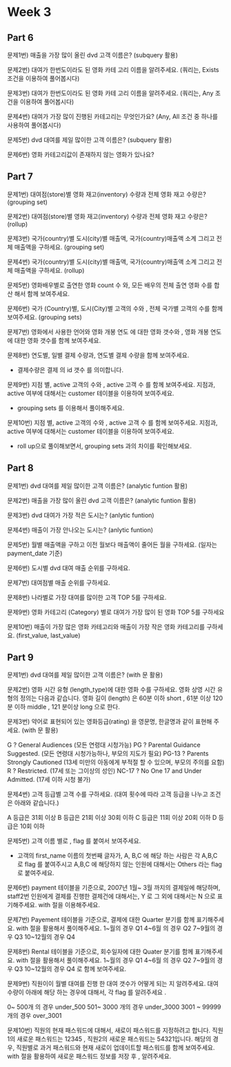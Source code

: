 # Week 3

## Part 6


문제1번) 매출을 가장 많이 올린 dvd 고객 이름은? (subquery 활용)

문제2번) 대여가 한번도이라도 된 영화 카테 고리 이름을 알려주세요. (쿼리는, Exists조건을 이용하여 풀어봅시다)

문제3번) 대여가 한번도이라도 된 영화 카테 고리 이름을 알려주세요. (쿼리는, Any 조건을 이용하여 풀어봅시다)

문제4번) 대여가 가장 많이 진행된 카테고리는 무엇인가요? (Any, All 조건 중 하나를 사용하여 풀어봅시다)

문제5번) dvd 대여를 제일 많이한 고객 이름은? (subquery 활용)

문제6번) 영화 카테고리값이 존재하지 않는 영화가 있나요?



## Part 7

문제1번) 대여점(store)별 영화 재고(inventory) 수량과 전체 영화 재고 수량은? (grouping set)

문제2번) 대여점(store)별 영화 재고(inventory) 수량과 전체 영화 재고 수량은? (rollup)

문제3번) 국가(country)별 도시(city)별 매출액, 국가(country)매출액 소계 그리고 전체 매출액을 구하세요. (grouping set)

문제4번) 국가(country)별 도시(city)별 매출액, 국가(country)매출액 소계 그리고 전체 매출액을 구하세요. (rollup)

문제5번) 영화배우별로  출연한 영화 count 수 와,   모든 배우의 전체 출연 영화 수를 합산 해서 함께 보여주세요.

문제6번) 국가 (Country)별, 도시(City)별  고객의 수와 ,  전체 국가별 고객의 수를 함께 보여주세요. (grouping sets)

문제7번) 영화에서 사용한 언어와  영화 개봉 연도 에 대한 영화  갯수와  , 영화 개봉 연도에 대한 영화 갯수를 함께 보여주세요.

문제8번) 연도별, 일별 결제  수량과,  연도별 결제 수량을 함께 보여주세요.

- 결제수량은 결제 의 id 갯수 를 의미합니다.

문제9번) 지점 별,  active 고객의 수와 ,   active 고객 수 를  함께 보여주세요.
지점과, active 여부에 대해서는 customer 테이블을 이용하여 보여주세요.

- grouping sets 를 이용해서 풀이해주세요.

문제10번) 지점 별,  active 고객의 수와 ,   active 고객 수 를  함께 보여주세요.
지점과, active 여부에 대해서는 customer 테이블을 이용하여 보여주세요.

- roll up으로 풀이해보면서, grouping sets 과의 차이를 확인해보세요.



## Part 8

문제1번) dvd 대여를 제일 많이한 고객 이름은? (analytic funtion 활용)



문제2번) 매출을 가장 많이 올린 dvd 고객 이름은? (analytic funtion 활용)

문제3번) dvd 대여가 가장 적은 도시는? (anlytic funtion)

문제4번) 매출이 가장 안나오는 도시는? (anlytic funtion)

문제5번) 월별 매출액을 구하고 이전 월보다 매출액이 줄어든 월을 구하세요. (일자는 payment_date 기준)

문제6번) 도시별 dvd 대여 매출 순위를 구하세요.

문제7번) 대여점별 매출 순위를 구하세요.

문제8번) 나라별로 가장 대여를 많이한 고객 TOP 5를 구하세요.

문제9번) 영화 카테고리 (Category) 별로 대여가 가장 많이 된 영화 TOP 5를 구하세요

문제10번) 매출이 가장 많은 영화 카테고리와 매출이 가장 작은 영화 카테고리를 구하세요. (first_value, last_value)



## Part 9


문제1번) dvd 대여를 제일 많이한 고객 이름은?   (with 문 활용)

문제2번) 영화 시간 유형 (length_type)에 대한 영화 수를 구하세요.
영화 상영 시간 유형의 정의는 다음과 같습니다.
영화 길이 (length) 은 60분 이하 short , 61분 이상 120분 이하 middle , 121 분이상 long 으로 한다.

문제3번) 약어로 표현되어 있는 영화등급(rating) 을 영문명, 한글명과 같이 표현해 주세요. (with 문 활용)

G        ? General Audiences (모든 연령대 시청가능)
PG      ? Parental Guidance Suggested. (모든 연령대 시청가능하나, 부모의 지도가 필요)
PG-13 ? Parents Strongly Cautioned (13세 미만의 아동에게 부적절 할 수 있으며, 부모의 주의를 요함)
R         ? Restricted. (17세 또는 그이상의 성인)
NC-17 ? No One 17 and Under Admitted.  (17세 이하 시청 불가)

문제4번) 고객 등급별 고객 수를 구하세요. (대여 횟수에 따라 고객 등급을 나누고 조건은 아래와 같습니다.)

A 등급은 31회 이상
B 등급은 21회 이상 30회 이하
C 등급은 11회 이상 20회 이하
D 등급은 10회 이하

문제5번) 고객 이름 별로 , flag  를 붙여서 보여주세요.

- 고객의 first_name 이름의 첫번째 글자가, A, B,C 에 해당 하는 사람은 각 A,B,C 로 flag 를 붙여주시고
A,B,C 에 해당하지 않는 인원에 대해서는 Others 라는 flag 로 붙여주세요.

문제6번) payment 테이블을 기준으로,  2007년 1월~ 3월 까지의 결제일에 해당하며,  staff2번 인원에게 결제를 진행한  결제건에 대해서는, Y 로
그 외에 대해서는 N 으로 표기해주세요. with 절을 이용해주세요.

문제7번) Payement 테이블을 기준으로,  결제에 대한 Quarter 분기를 함께 표기해주세요.
with 절을 활용해서 풀이해주세요.
1~월의 경우 Q1
4~6월 의 경우 Q2
7~9월의 경우 Q3
10~12월의 경우 Q4

문제8번) Rental 테이블을 기준으로,  회수일자에 대한 Quater 분기를 함께 표기해주세요.
with 절을 활용해서 풀이해주세요.
1~월의 경우 Q1
4~6월 의 경우 Q2
7~9월의 경우 Q3
10~12월의 경우 Q4 로 함께 보여주세요.

문제9번) 직원이이  월별  대여를 진행 한  대여 갯수가 어떻게 되는 지 알려주세요.
대여 수량이   아래에 해당 하는 경우에 대해서, 각 flag 를 알려주세요 .

0~ 500개 의 경우  under_500
501~ 3000 개의 경우  under_3000
3001 ~ 99999 개의 경우  over_3001

문제10번) 직원의 현재 패스워드에 대해서, 새로이  패스워드를 지정하려고 합니다.
직원1의 새로운 패스워드는 12345  ,  직원2의 새로운 패스워드는 54321입니다.
해당의 경우, 직원별로 과거 패스워드와 현재 새로이 업데이트할 패스워드를
함께 보여주세요.
with 절을 활용하여  새로운 패스워드 정보를 저장 후 , 알려주세요.



 
